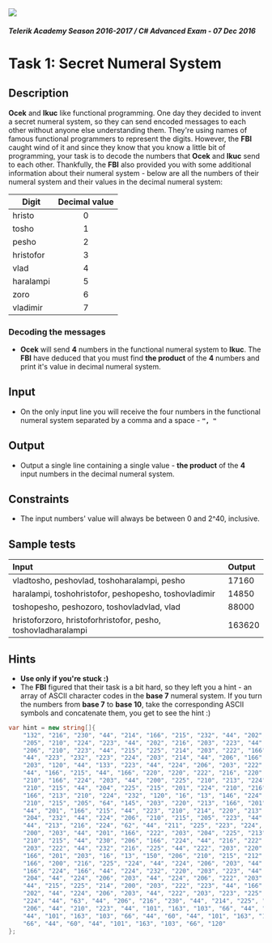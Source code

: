 <img src="https://raw.githubusercontent.com/TelerikAcademy/Common/master/logos/telerik-header-logo.png" />

#### _Telerik Academy Season 2016-2017 / C# Advanced Exam - 07 Dec 2016_

# Task 1: Secret Numeral System

## Description
**Ocek** and **Ikuc** like functional programming. 
One day they decided to invent a secret numeral system, so they can send encoded messages to each other without anyone else understanding them. They're using names of famous functional programmers to represent the digits.
However, the **FBI** caught wind of it and since they know that you know a little bit of programming, your task is to decode the numbers that **Ocek** and **Ikuc** send to each other. 
Thankfully, the **FBI** also provided you with some additional information about their numeral system - below are all the numbers of their numeral system and their values in the decimal numeral system:

| Digit      | Decimal value   |
| ---------- |:---------------:|
| hristo     | 0               |    
| tosho      | 1               |    
| pesho      | 2               |    
| hristofor  | 3               |
| vlad       | 4               |     
| haralampi  | 5               |
| zoro       | 6               |     
| vladimir   | 7               |

### Decoding the messages
- **Ocek** will send **4** numbers in the functional numeral system to **Ikuc**. The **FBI** have deduced that you must find **the product** of the **4** numbers and print it's value in decimal numeral system.

## Input
- On the only input line you will receive the four numbers in the functional numeral system separated by a comma and a space - **`", "`**

## Output
- Output a single line containing a single value - **the product** of the **4** input numbers in the decimal numeral system.

## Constraints
- The input numbers' value will always be between 0 and 2^40, inclusive.

## Sample tests
| Input                                                          | Output           |
|:-------------------------------------------------------------- |:---------------- |
| vladtosho, peshovlad, toshoharalampi, pesho                    | 17160            |
| haralampi, toshohristofor, peshopesho, toshovladimir           | 14850            |
| toshopesho, peshozoro, toshovladvlad, vlad                     | 88000            |
| hristoforzoro, hristoforhristofor, pesho, toshovladharalampi   | 163620           |

## Hints
- **Use only if you're stuck :)**
- The **FBI** figured that their task is a bit hard, so they left you a hint - an array of ASCII character codes in the **base 7** numeral system. If you turn the numbers from **base 7** to **base 10**, take the corresponding ASCII symbols and concatenate them, you get to see the hint :)

```csharp
var hint = new string[]{
    "132", "216", "230", "44", "214", "166", "215", "232", "44", "202", "210",
    "205", "210", "224", "223", "44", "202", "216", "203", "223", "44", "224",
    "206", "210", "223", "44", "215", "225", "214", "203", "222", "166", "213",
    "44", "223", "232", "223", "224", "203", "214", "44", "206", "166", "226",
    "203", "120", "44", "133", "223", "44", "224", "206", "203", "222", "203",
    "44", "166", "215", "44", "166", "220", "220", "222", "216", "220", "222",
    "210", "166", "224", "203", "44", "200", "225", "210", "213", "224", "63",
    "210", "215", "44", "204", "225", "215", "201", "224", "210", "216", "215",
    "166", "213", "210", "224", "232", "120", "16", "13", "146", "224", "222",
    "210", "215", "205", "64", "145", "203", "220", "213", "166", "201", "203",
    "44", "201", "166", "215", "44", "223", "210", "214", "220", "213", "210",
    "204", "232", "44", "224", "206", "210", "215", "205", "223", "44", "166",
    "44", "213", "216", "224", "62", "44", "211", "225", "223", "224", "44",
    "200", "203", "44", "201", "166", "222", "203", "204", "225", "213", "44",
    "210", "215", "44", "230", "206", "166", "224", "44", "216", "222", "202",
    "203", "222", "44", "232", "216", "225", "44", "222", "203", "220", "213",
    "166", "201", "203", "16", "13", "150", "206", "210", "215", "212", "44",
    "166", "200", "216", "225", "224", "44", "224", "206", "203", "44", "202",
    "166", "224", "166", "44", "224", "232", "220", "203", "223", "44", "216",
    "204", "44", "224", "206", "203", "44", "224", "206", "222", "203", "203",
    "44", "215", "225", "214", "200", "203", "222", "223", "44", "166", "215",
    "202", "44", "224", "206", "203", "44", "222", "203", "223", "225", "213",
    "224", "44", "63", "44", "206", "216", "230", "44", "214", "225", "201",
    "206", "44", "210", "223", "44", "101", "163", "103", "66", "44", "60",
    "44", "101", "163", "103", "66", "44", "60", "44", "101", "163", "103",
    "66", "44", "60", "44", "101", "163", "103", "66", "120"
};
```